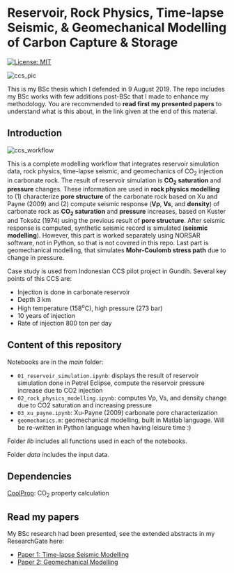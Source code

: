 # Reservoir, Rock Physics, Time-lapse Seismic, & Geomechanical Modelling of Carbon Capture & Storage

[![License: MIT](https://img.shields.io/badge/License-MIT-yellow.svg)](https://opensource.org/licenses/MIT)

![ccs_pic](https://user-images.githubusercontent.com/51282928/72623302-767cc000-3977-11ea-963b-060339c3eeba.jpg)

This is my BSc thesis which I defended in 9 August 2019. The repo includes my BSc works with few additions post-BSc that I made to enhance my methodology. You are recommended to **read first my presented papers** to understand what is this about, in the link given at the end of this material. 

## Introduction

![ccs_workflow](https://user-images.githubusercontent.com/51282928/72629166-58688d00-3982-11ea-98a0-3c5004b3c796.png)

This is a complete modelling workflow that integrates reservoir simulation data, rock physics, time-lapse seismic, and geomechanics of CO<sub>2</sub> injection in carbonate rock. The result of reservoir simulation is **CO<sub>2</sub> saturation** and **pressure** changes. These information are used in **rock physics modelling** to (1) characterize **pore structure** of the carbonate rock based on Xu and Payne (2009) and (2) compute seismic response (**Vp**, **Vs**, and **density**) of carbonate rock as **CO<sub>2</sub> saturation** and **pressure** increases, based on Kuster and Toksöz (1974) using the previous result of **pore structure**. After seismic response is computed, synthetic seismic record is simulated (**seismic modelling**). However, this part is worked separately using NORSAR software, not in Python, so that is not covered in this repo. Last part is geomechanical modelling, that simulates **Mohr-Coulomb stress path** due to change in pressure. 

Case study is used from Indonesian CCS pilot project in Gundih. Several key points of this CCS are:
* Injection is done in carbonate reservoir
* Depth 3 km
* High temperature (158<sup>o</sup>C), high pressure (273 bar) 
* 10 years of injection
* Rate of injection 800 ton per day

## Content of this repository

Notebooks are in the *main* folder:
* `01_reservoir_simulation.ipynb`: displays the result of reservoir simulation done in Petrel Eclipse, compute the reservoir pressure increase due to CO2 injection
* `02_rock_physics_modelling.ipynb`: computes Vp, Vs, and density change due to CO2 saturation and increasing pressure
* `03_xu_payne.ipynb`: Xu-Payne (2009) carbonate pore characterization 
* `geomechanics.m`: geomechanical modelling, built in Matlab language. Will be re-written in Python language when having leisure time :)

Folder *lib* includes all functions used in each of the notebooks.

Folder *data* includes the input data.

## Dependencies
[CoolProp](https://github.com/CoolProp/CoolProp): CO<sub>2</sub> property calculation

## Read my papers

My BSc research had been presented, see the extended abstracts in my ResearchGate here:
* [Paper 1: Time-lapse Seismic Modelling](https://www.researchgate.net/publication/338644464_Time-lapse_Seismic_Modelling_as_Tool_for_Evaluation_of_Monitoring_Feasibility_for_CO2_Sequestration_in_Gundih_Gas_Field)
* [Paper 2: Geomechanical Modelling](https://www.researchgate.net/publication/338644468_Geomechanical_Modelling_of_CO2_Sequestration_Process_in_Gundih_Field_for_Evaluation_of_Reservoir_Integrity)
